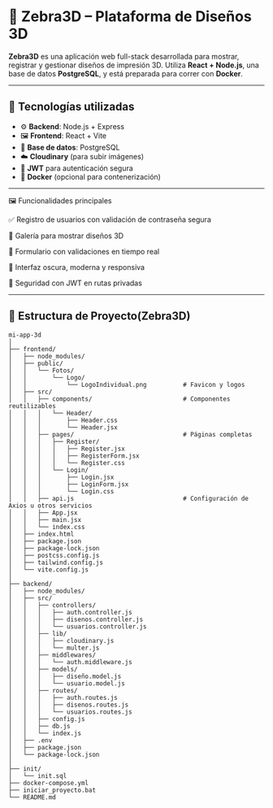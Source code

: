 # 🦓 Zebra3D – Plataforma de Diseños 3D

**Zebra3D** es una aplicación web full-stack desarrollada para mostrar, registrar y gestionar diseños de impresión 3D. Utiliza **React + Node.js**, una base de datos **PostgreSQL**, y está preparada para correr con **Docker**.

---

## 🚀 Tecnologías utilizadas

- ⚙️ **Backend**: Node.js + Express
- 🖼️ **Frontend**: React + Vite
- 🐘 **Base de datos**: PostgreSQL
- ☁️ **Cloudinary** (para subir imágenes)
- 🔐 **JWT** para autenticación segura
- 🐳 **Docker** (opcional para contenerización)

---

🖼️ Funcionalidades principales

✅ Registro de usuarios con validación de contraseña segura

📸 Galería para mostrar diseños 3D

🧾 Formulario con validaciones en tiempo real

🌙 Interfaz oscura, moderna y responsiva

🔐 Seguridad con JWT en rutas privadas

---

 ## 📁 Estructura de Proyecto(Zebra3D)

```text
mi-app-3d
│
├── frontend/
│   ├── node_modules/
│   ├── public/
│   │   └── Fotos/
│   │       └── Logo/
│   │           └── LogoIndividual.png          # Favicon y logos
│   ├── src/
│   │   ├── components/                         # Componentes reutilizables
│   │   │   └── Header/
│   │   │       ├── Header.css
│   │   │       └── Header.jsx
│   │   ├── pages/                              # Páginas completas
│   │   │   ├── Register/
│   │   │   │   ├── Register.jsx
│   │   │   │   ├── RegisterForm.jsx
│   │   │   │   └── Register.css
│   │   │   └── Login/
│   │   │       ├── Login.jsx
│   │   │       ├── LoginForm.jsx
│   │   │       └── Login.css
│   │   ├── api.js                              # Configuración de Axios u otros servicios
│   │   ├── App.jsx
│   │   ├── main.jsx
│   │   └── index.css
│   ├── index.html
│   ├── package.json
│   ├── package-lock.json
│   ├── postcss.config.js
│   ├── tailwind.config.js
│   └── vite.config.js
│
├── backend/
│   ├── node_modules/
│   ├── src/
│   │   ├── controllers/
│   │   │   ├── auth.controller.js 
│   │   │   ├── disenos.controller.js
│   │   │   └── usuarios.controller.js
│   │   ├── lib/
│   │   │   ├── cloudinary.js
│   │   │   └── multer.js
│   │   ├── middlewares/
│   │   │   └── auth.middleware.js
│   │   ├── models/
│   │   │   ├── diseño.model.js
│   │   │   └── usuario.model.js
│   │   ├── routes/
│   │   │   ├── auth.routes.js
│   │   │   ├── disenos.routes.js
│   │   │   └── usuarios.routes.js
│   │   ├── config.js
│   │   ├── db.js
│   │   └── index.js
│   ├── .env
│   ├── package.json
│   └── package-lock.json
│
├── init/
│   └── init.sql
├── docker-compose.yml
├── iniciar_proyecto.bat
└── README.md